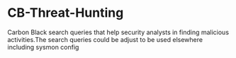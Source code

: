# CB-Threat-Hunting
Carbon Black search queries that help security analysts in finding malicious activities.The search queries could be adjust to be used elsewhere including sysmon config

